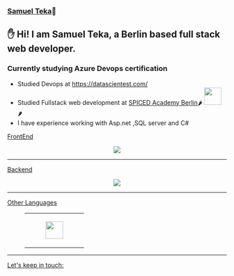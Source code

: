 ###  [Samuel Teka](https://www.https://github.com/samuellmfa)👋
 ✋ Hi! I am Samuel Teka, a Berlin based full stack web developer.
---
### Currently studying Azure Devops certification
- Studied  Devops at https://datascientest.com/ 
- Studied Fullstack web development at [SPICED Academy Berlin](https://www.spiced-academy.com/de/berlin)🌶	<img src="https://coursereport-production.imgix.net/uploads/school/logo/323/original/spiced-social-media-icon.png?w=200&h=200" width="40"/> 🌶
- I have experience working with Asp.net ,SQL server and C#  

  
[FrontEnd](https://github.com/samuellmfa#frontend)

  <figure>
<p align="center">
  <a href="https://skillicons.dev">
    <img src="https://skillicons.dev/icons?i=git,github,angular,azure,bootstrap,css,html,js" />
  </a>
</p>
</figure>
   
---
[Backend](https://github.com/samuellmfa#frontend)
<figure>
<p align="center">
  <a href="https://skillicons.dev">
    <img src="https://skillicons.dev/icons?i=c,cs,dotnet,,mongodb,nextjs,mysql" />
  </a>
</p>
</figure> 

---

[Other Languages](https://github.com/samuellmfa#frontend)
          
 <figure>
  <table>
    <tr>
      <td>
      <figure>
      <img src="https://camo.githubusercontent.com/1866f4f76bdaabac12b1a21e8eb5d9843e5eeb2beef87b6ae2274ab56f2c25ce/68747470733a2f2f63646e2e6a7364656c6976722e6e65742f67682f64657669636f6e732f64657669636f6e2f69636f6e732f656d626564646564632f656d626564646564632d6f726967696e616c2e737667" width="40" height="40"></figure>
      </td>
 </tr>
  </table>
 </figure> 
 
---
 

 
[Let's keep in touch:](https://github.com/samuellmfa#frontend)
